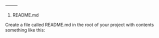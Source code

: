 
⸻

1. README.md

Create a file called README.md in the root of your project with contents something like this:
